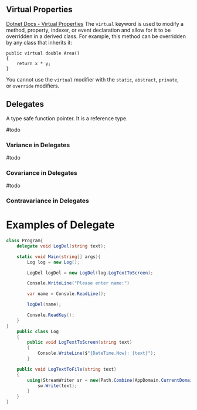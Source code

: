 
## Virtual Properties
[Dotnet Docs - Virtual Properties](https://learn.microsoft.com/en-us/dotnet/csharp/language-reference/keywords/virtual)
The `virtual` keyword is used to modify a method, property, indexer, or event declaration and allow for it to be overridden in a derived class. For example, this method can be overridden by any class that inherits it:

```
public virtual double Area()
{
    return x * y;
}
```

You cannot use the `virtual` modifier with the `static`, `abstract`, `private`, or `override` modifiers.

## Delegates

A type safe function pointer.
It is a reference type.

#todo
### Variance in Delegates

#todo
### Covariance in Delegates

#todo
### Contravariance in Delegates


# Examples of Delegate

```C#
class Program{
	delegate void LogDel(string text);

	static void Main(string[] args){
		Log log = new Log();

		LogDel logDel = new LogDel(log.LogTextToScreen);

		Console.WriteLine("Please enter name:")

		var name = Console.ReadLine();

		logDel(name);

		Console.ReadKey();
	}	
}
	public class Log
	{
		public void LogTextToScreen(string text)
		{
			Console.WriteLine($"{DateTime.Now}: {text}");
		}

	public void LogTextToFile(string text) 
	{
		using(StreamWriter sr = new(Path.Combine(AppDomain.CurrentDomain.BaseDirectory, "Log.txt", true))){
			sw.Write(text);
		}
	}
}
```
